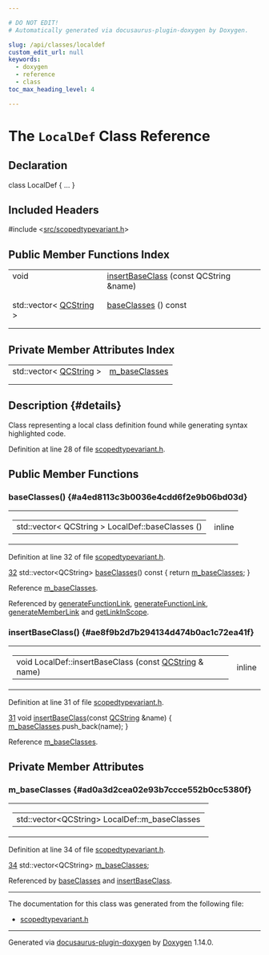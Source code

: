 ```yaml
---

# DO NOT EDIT!
# Automatically generated via docusaurus-plugin-doxygen by Doxygen.

slug: /api/classes/localdef
custom_edit_url: null
keywords:
  - doxygen
  - reference
  - class
toc_max_heading_level: 4

---
```


<div class="doxyPage">

# The `LocalDef` Class Reference



## Declaration

<div class="doxyDeclaration">
class LocalDef { ... }
</div>

## Included Headers

<div class="doxyIncludesList">#include &lt;<a href="/web-doxygen/docs/api/files/src/scopedtypevariant-h">src/scopedtypevariant.h</a>&gt;
</div>

## Public Member Functions Index

<table class="doxyMembersIndex">

<tr class="doxyMemberIndexItem">
<td class="doxyMemberIndexItemType" align="left" valign="top">void</td>
<td class="doxyMemberIndexItemName" align="left" valign="top"><a href="#ae8f9b2d7b294134d474b0ac1c72ea41f">insertBaseClass</a> (const QCString &amp;name)</td>
</tr>
<tr class="doxyMemberIndexDescription">
<td class="doxyMemberIndexDescriptionLeft"></td>
<td class="doxyMemberIndexDescriptionRight">
</td>
</tr>
<tr class="doxyMemberIndexSeparator">
<td class="doxyMemberIndexSeparator" colspan="2"></td>
</tr>

<tr class="doxyMemberIndexItem">
<td class="doxyMemberIndexItemType" align="left" valign="top">std::vector&lt; <a href="/web-doxygen/docs/api/classes/qcstring">QCString</a> &gt;</td>
<td class="doxyMemberIndexItemName" align="left" valign="top"><a href="#a4ed8113c3b0036e4cdd6f2e9b06bd03d">baseClasses</a> () const</td>
</tr>
<tr class="doxyMemberIndexDescription">
<td class="doxyMemberIndexDescriptionLeft"></td>
<td class="doxyMemberIndexDescriptionRight">
</td>
</tr>
<tr class="doxyMemberIndexSeparator">
<td class="doxyMemberIndexSeparator" colspan="2"></td>
</tr>

</table>

## Private Member Attributes Index

<table class="doxyMembersIndex">

<tr class="doxyMemberIndexItem">
<td class="doxyMemberIndexItemType" align="left" valign="top">std::vector&lt; <a href="/web-doxygen/docs/api/classes/qcstring">QCString</a> &gt;</td>
<td class="doxyMemberIndexItemName" align="left" valign="top"><a href="#ad0a3d2cea02e93b7ccce552b0cc5380f">m_baseClasses</a></td>
</tr>
<tr class="doxyMemberIndexDescription">
<td class="doxyMemberIndexDescriptionLeft"></td>
<td class="doxyMemberIndexDescriptionRight">
</td>
</tr>
<tr class="doxyMemberIndexSeparator">
<td class="doxyMemberIndexSeparator" colspan="2"></td>
</tr>

</table>

## Description {#details}



<p>Class representing a local class definition found while generating syntax highlighted code.</p>


<p>Definition at line 28 of file <a href="/web-doxygen/docs/api/files/src/scopedtypevariant-h">scopedtypevariant.h</a>.</p>


<div class="doxySectionDef">

## Public Member Functions

### baseClasses() {#a4ed8113c3b0036e4cdd6f2e9b06bd03d}

<div class="doxyMemberItem">
<div class="doxyMemberProto">
<table class="doxyMemberLabels">
<tr class="doxyMemberLabels">
<td class="doxyMemberLabelsLeft">
<table class="doxyMemberName">
<tr>
<td class="doxyMemberName">std::vector&lt; QCString &gt; LocalDef::baseClasses ()</td>
</tr>
</table>
</td>
<td class="doxyMemberLabelsRight">
<span class="doxyMemberLabels">
<span class="doxyMemberLabel inline">inline</span>
</span>
</td>
</tr>
</table>
</div>
<div class="doxyMemberDoc">



<p>Definition at line 32 of file <a href="/web-doxygen/docs/api/files/src/scopedtypevariant-h">scopedtypevariant.h</a>.</p>


<div class="doxyProgramListing">

<div class="doxyCodeLine"><span class="doxyLineNumber"><a href="#a4ed8113c3b0036e4cdd6f2e9b06bd03d">32</a></span><span class="doxyLineContent"><span class="doxyHighlight">    std::vector&lt;QCString&gt; <a href="#a4ed8113c3b0036e4cdd6f2e9b06bd03d">baseClasses</a>()</span><span class="doxyHighlightKeyword"> const </span><span class="doxyHighlight">{ </span><span class="doxyHighlightKeywordFlow">return</span><span class="doxyHighlight"> <a href="#ad0a3d2cea02e93b7ccce552b0cc5380f">m_baseClasses</a>; }</span></span></div>

</div>


<p>Reference <a href="#ad0a3d2cea02e93b7ccce552b0cc5380f">m_baseClasses</a>.</p>


<p>Referenced by <a href="/web-doxygen/docs/api/files/src/code-l/#abc8184d316956569fe02279fba78ab92">generateFunctionLink</a>, <a href="/web-doxygen/docs/api/files/src/pycode-l/#abc8184d316956569fe02279fba78ab92">generateFunctionLink</a>, <a href="/web-doxygen/docs/api/files/src/code-l/#a908c99ff67d83138ed1f871dab4d4c12">generateMemberLink</a> and <a href="/web-doxygen/docs/api/files/src/code-l/#a7c3e45cceb9eb4446d360eb8620eef8c">getLinkInScope</a>.</p>

</div>
</div>

### insertBaseClass() {#ae8f9b2d7b294134d474b0ac1c72ea41f}

<div class="doxyMemberItem">
<div class="doxyMemberProto">
<table class="doxyMemberLabels">
<tr class="doxyMemberLabels">
<td class="doxyMemberLabelsLeft">
<table class="doxyMemberName">
<tr>
<td class="doxyMemberName">void LocalDef::insertBaseClass (const <a href="/web-doxygen/docs/api/classes/qcstring">QCString</a> &amp; name)</td>
</tr>
</table>
</td>
<td class="doxyMemberLabelsRight">
<span class="doxyMemberLabels">
<span class="doxyMemberLabel inline">inline</span>
</span>
</td>
</tr>
</table>
</div>
<div class="doxyMemberDoc">



<p>Definition at line 31 of file <a href="/web-doxygen/docs/api/files/src/scopedtypevariant-h">scopedtypevariant.h</a>.</p>


<div class="doxyProgramListing">

<div class="doxyCodeLine"><span class="doxyLineNumber"><a href="#ae8f9b2d7b294134d474b0ac1c72ea41f">31</a></span><span class="doxyLineContent"><span class="doxyHighlight">    </span><span class="doxyHighlightKeywordType">void</span><span class="doxyHighlight"> <a href="#ae8f9b2d7b294134d474b0ac1c72ea41f">insertBaseClass</a>(</span><span class="doxyHighlightKeyword">const</span><span class="doxyHighlight"> <a href="/web-doxygen/docs/api/classes/qcstring">QCString</a> &amp;name) { <a href="#ad0a3d2cea02e93b7ccce552b0cc5380f">m_baseClasses</a>.push_back(name); }</span></span></div>

</div>


<p>Reference <a href="#ad0a3d2cea02e93b7ccce552b0cc5380f">m_baseClasses</a>.</p>

</div>
</div>

</div>

<div class="doxySectionDef">

## Private Member Attributes

### m\_baseClasses {#ad0a3d2cea02e93b7ccce552b0cc5380f}

<div class="doxyMemberItem">
<div class="doxyMemberProto">
<table class="doxyMemberLabels">
<tr class="doxyMemberLabels">
<td class="doxyMemberLabelsLeft">
<table class="doxyMemberName">
<tr>
<td class="doxyMemberName">std::vector&lt;QCString&gt; LocalDef::m_baseClasses</td>
</tr>
</table>
</td>
</tr>
</table>
</div>
<div class="doxyMemberDoc">



<p>Definition at line 34 of file <a href="/web-doxygen/docs/api/files/src/scopedtypevariant-h">scopedtypevariant.h</a>.</p>


<div class="doxyProgramListing">

<div class="doxyCodeLine"><span class="doxyLineNumber"><a href="#ad0a3d2cea02e93b7ccce552b0cc5380f">34</a></span><span class="doxyLineContent"><span class="doxyHighlight">    std::vector&lt;QCString&gt; <a href="#ad0a3d2cea02e93b7ccce552b0cc5380f">m_baseClasses</a>;</span></span></div>

</div>


<p>Referenced by <a href="#a4ed8113c3b0036e4cdd6f2e9b06bd03d">baseClasses</a> and <a href="#ae8f9b2d7b294134d474b0ac1c72ea41f">insertBaseClass</a>.</p>

</div>
</div>

</div>

<hr/>

The documentation for this class was generated from the following file:

<ul>
<li><a href="/web-doxygen/docs/api/files/src/scopedtypevariant-h">scopedtypevariant.h</a></li>
</ul>

<hr/>

<p class="doxyGeneratedBy">Generated via <a href="https://github.com/xpack/docusaurus-plugin-doxygen">docusaurus-plugin-doxygen</a> by <a href="https://www.doxygen.nl">Doxygen</a> 1.14.0.</p>

</div>

